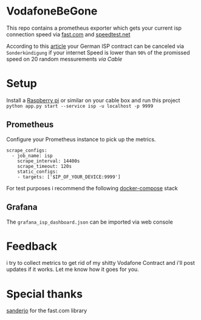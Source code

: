 VodafoneBeGone
==============

This repo contains a prometheus exporter which gets your current isp connection speed via [fast.com][1] and [speedtest.net][3]

According to this [article][2] your German ISP contract can be canceled via `Sonderkündigung` if your internet Speed is lower than `90%` of the promissed speed on 20 random messurements *via Cable* 

# Setup 
Install a [Raspberry pi][4] or similar on your cable box and run this project
``` python app.py start --service isp -u localhost -p 9999```
## Prometheus
Configure your Prometheus instance to pick up the metrics.
```
scrape_configs:
  - job_name: isp
    scrape_interval: 14400s
    scrape_timeout: 120s
    static_configs:
    - targets: ['$IP_OF_YOUR_DEVICE:9999']
```
For test purposes i recommend the following [docker-compose][6] stack

## Grafana
The `grafana_isp_dashboard.json` can be imported via web console

# Feedback
i try to collect metrics to get rid of my shitty Vodafone Contract and i'll post updates if it works.
Let me know how it goes for you.

# Special thanks
[sanderjo][5] for the fast.com library


[1]: fast.com
[2]: https://www.google.com/search?client=ubuntu&channel=fs&q=internet+zu+langsam+sonderk%C3%BCndigung&ie=utf-8&oe=utf-8
[3]: speedtest.net
[4]: https://amzn.to/2zV9VQj
[5]: https://github.com/sanderjo/fast.com
[6]: https://github.com/vegasbrianc/prometheus